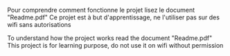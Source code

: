 Pour comprendre comment fonctionne le projet lisez le document "Readme.pdf" Ce projet est à but d'apprentissage, ne l'utiliser pas sur des wifi sans autorisations

To understand how the project works read the document "Readme.pdf" This project is for learning purpose, do not use it on wifi without permission